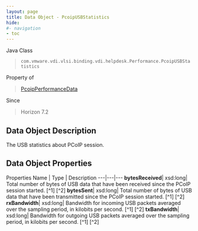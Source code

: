 ```yaml
---
layout: page
title: Data Object - PcoipUSBStatistics
hide:
#- navigation
- toc
---
```






Java Class
> `com.vmware.vdi.vlsi.binding.vdi.helpdesk.Performance.PcoipUSBStatistics`

Property of
> [PcoipPerformanceData](vdi.helpdesk.Performance.PcoipPerformanceData.md#field_detail)

Since
> Horizon 7.2


## Data Object Description

The USB statistics about PCoIP session.

## Data Object Properties
Properties
Name |  Type |  Description
---|---|---
**bytesReceived**|  xsd:long|  Total number of bytes of USB data that have been received since the PCoIP session started. [^1] [^2]
**bytesSent**|  xsd:long|  Total number of bytes of USB data that have been transmitted since the PCoIP session started. [^1] [^2]
**rxBandwidth**|  xsd:long|  Bandwidth for incoming USB packets averaged over the sampling period, in kilobits per second. [^1] [^2]
**txBandwidth**|  xsd:long|  Bandwidth for outgoing USB packets averaged over the sampling period, in kilobits per second. [^1] [^2]
 


 

